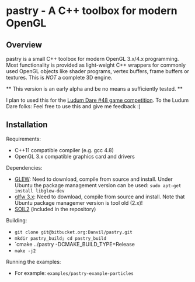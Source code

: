pastry - A C++ toolbox for modern OpenGL
====


Overview
----

pastry is a small C&#043;&#043; toolbox for modern OpenGL 3.x/4.x programming.
Most functionality is provided as light-weight C&#043;&#043; wrappers for commonly used OpenGL objects like shader programs, vertex buffers, frame buffers or textures.
This is *NOT* a complete 3D engine. 

** This version is an early alpha and be no means a sufficiently tested. **

I plan to used this for the [Ludum Dare #48 game competition](http://www.ludumdare.com/compo/).
To the Ludum Dare folks: Feel free to use this and give me feedback :)


Installation
----

Requirements:

* C++11 compatible compiler (e.g. gcc 4.8)
* OpenGL 3.x compatible graphics card and drivers

Dependencies:

* [GLEW](http://glew.sourceforge.net/): Need to download, compile from source and install. Under Ubuntu the package management version can be used: `sudo apt-get install libglew-dev`
* [glfw 3.x](http://www.glfw.org/): Need to download, compile from source and install. Note that Ubuntu package managemer version is tool old (2.x)!
* [SOIL2](https://bitbucket.org/SpartanJ/soil2) (included in the repository)

Building:

* `git clone git@bitbucket.org:Danvil/pastry.git`
* `mkdir pastry_build; cd pastry_build`
* `cmake ../pastry -DCMAKE_BUILD_TYPE=Release
* `make -j2`

Running the examples:

 * For example: `examples/pastry-example-particles`
